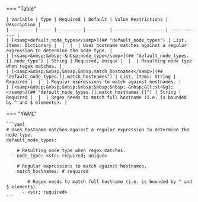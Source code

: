 <!--
  ~ Copyright (c) 2025 Arista Networks, Inc.
  ~ Use of this source code is governed by the Apache License 2.0
  ~ that can be found in the LICENSE file.
  -->
=== "Table"

    | Variable | Type | Required | Default | Value Restrictions | Description |
    | -------- | ---- | -------- | ------- | ------------------ | ----------- |
    | [<samp>default_node_types</samp>](## "default_node_types") | List, items: Dictionary |  |  |  | Uses hostname matches against a regular expression to determine the node type. |
    | [<samp>&nbsp;&nbsp;-&nbsp;node_type</samp>](## "default_node_types.[].node_type") | String | Required, Unique |  |  | Resulting node type when regex matches. |
    | [<samp>&nbsp;&nbsp;&nbsp;&nbsp;match_hostnames</samp>](## "default_node_types.[].match_hostnames") | List, items: String | Required |  |  | Regular expressions to match against hostnames. |
    | [<samp>&nbsp;&nbsp;&nbsp;&nbsp;&nbsp;&nbsp;-&nbsp;&lt;str&gt;</samp>](## "default_node_types.[].match_hostnames.[]") | String | Required |  |  | Regex needs to match full hostname (i.e. is bounded by ^ and $ elements). |

=== "YAML"

    ```yaml
    # Uses hostname matches against a regular expression to determine the node type.
    default_node_types:

        # Resulting node type when regex matches.
      - node_type: <str; required; unique>

        # Regular expressions to match against hostnames.
        match_hostnames: # required

            # Regex needs to match full hostname (i.e. is bounded by ^ and $ elements).
          - <str; required>
    ```
